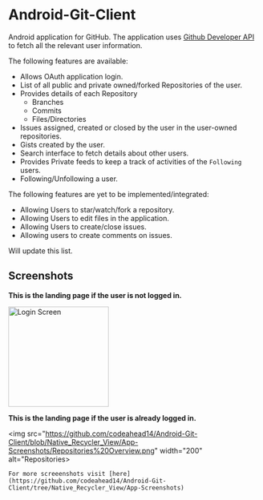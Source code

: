 # Android-Git-Client

Android application for GitHub. The application uses [Github Developer API](https://developer.github.com/v3/) to fetch all the relevant
user information.

The following features are available:
* Allows OAuth application login.
* List of all public and private owned/forked Repositories of the user.
* Provides details of each Repository
  * Branches
  * Commits
  * Files/Directories
* Issues assigned, created or closed by the user in the user-owned repositories.
* Gists created by the user.
* Search interface to fetch details about other users.
* Provides Private feeds to keep a track of activities of the `Following` users.
* Following/Unfollowing a user.


The following features are yet to be implemented/integrated:
* Allowing Users to star/watch/fork a repository.
* Allowing Users to edit files in the application.
* Allowing Users to create/close issues.
* Allowing users to create comments on issues.

Will update this list. 


## Screenshots

**This is the landing page if the user is not logged in.**

<img src="https://github.com/codeahead14/Android-Git-Client/blob/Native_Recycler_View/App-Screenshots/Login%20Screen.png" width="200" alt="Login Screen">

**This is the landing page if the user is already logged in.**

<img src="https://github.com/codeahead14/Android-Git-Client/blob/Native_Recycler_View/App-Screenshots/Repositories%20Overview.png" width="200" alt="Repositories>


`For more screeenshots visit [here](https://github.com/codeahead14/Android-Git-Client/tree/Native_Recycler_View/App-Screenshots)`
